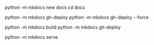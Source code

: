 python -m mkdocs new docs 
cd docs

python -m mkdocs gh-deploy
python -m mkdocs gh-deploy --force

python -m mkdocs build
python -m mkdocs gh-deploy

python -m mkdocs serve 